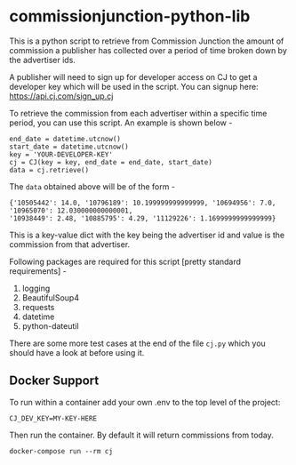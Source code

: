 commissionjunction-python-lib
=============================

This is a python script to retrieve from Commission Junction the amount of commission a publisher has collected
over a period of time broken down by the advertiser ids.

A publisher will need to sign up for developer access on CJ to get a developer key which will be used in the
script. You can signup here: https://api.cj.com/sign_up.cj

To retrieve the commission from each advertiser within a specific time period, you can use this script. An example
is shown below -

```
end_date = datetime.utcnow()
start_date = datetime.utcnow()
key = 'YOUR-DEVELOPER-KEY'
cj = CJ(key = key, end_date = end_date, start_date)
data = cj.retrieve()
```

The `data` obtained above will be of the form -

```
{'10505442': 14.0, '10796189': 10.199999999999999, '10694956': 7.0, '10965070': 12.030000000000001,
'10938449': 2.48, '10885795': 4.29, '11129226': 1.1699999999999999}
```

This is a key-value dict with the key being the advertiser id and value is the commission from that advertiser.

Following packages are required for this script [pretty standard requirements] -

1. logging
2. BeautifulSoup4
3. requests
4. datetime
5. python-dateutil

There are some more test cases at the end of the file `cj.py` which you should have a look at before using it.

Docker Support
--------------

To run within a container add your own .env to the top level of the project:

```
CJ_DEV_KEY=MY-KEY-HERE
```

Then run the container. By default it will return commissions from today.

```
docker-compose run --rm cj
```


